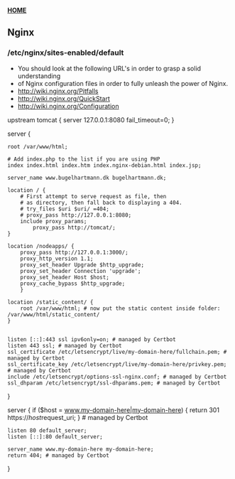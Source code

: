 [**HOME**](index.md)


## Nginx


### /etc/nginx/sites-enabled/default

* You should look at the following URL's in order to grasp a solid understanding
* of Nginx configuration files in order to fully unleash the power of Nginx.
* http://wiki.nginx.org/Pitfalls
* http://wiki.nginx.org/QuickStart
* http://wiki.nginx.org/Configuration


upstream tomcat {
    server 127.0.0.1:8080 fail_timeout=0;
}

server {

	root /var/www/html;

	# Add index.php to the list if you are using PHP
	index index.html index.htm index.nginx-debian.html index.jsp;

	server_name www.bugelhartmann.dk bugelhartmann.dk;

	location / {
		# First attempt to serve request as file, then
		# as directory, then fall back to displaying a 404.
		# try_files $uri $uri/ =404;
		# proxy_pass http://127.0.0.1:8080;
		include proxy_params;
	        proxy_pass http://tomcat/;
	}

	location /nodeapps/ {
		proxy_pass http://127.0.0.1:3000/;
		proxy_http_version 1.1;
		proxy_set_header Upgrade $http_upgrade;
		proxy_set_header Connection 'upgrade';
		proxy_set_header Host $host;
		proxy_cache_bypass $http_upgrade;
	    }

	location /static_content/ {
		root /var/www/html; # now put the static content inside folder: /var/www/html/static_content/
	}


    listen [::]:443 ssl ipv6only=on; # managed by Certbot
    listen 443 ssl; # managed by Certbot
    ssl_certificate /etc/letsencrypt/live/my-domain-here/fullchain.pem; # managed by Certbot
    ssl_certificate_key /etc/letsencrypt/live/my-domain-here/privkey.pem; # managed by Certbot
    include /etc/letsencrypt/options-ssl-nginx.conf; # managed by Certbot
    ssl_dhparam /etc/letsencrypt/ssl-dhparams.pem; # managed by Certbot

}

server {
    if ($host = www.my-domain-here|my-domain-here) {
        return 301 https://$host$request_uri;
    } # managed by Certbot


	listen 80 default_server;
	listen [::]:80 default_server;

	server_name www.my-domain-here my-domain-here;
    return 404; # managed by Certbot


}
